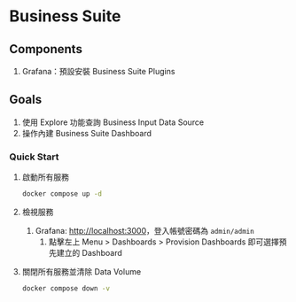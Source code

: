 # Business Suite

## Components

1. Grafana：預設安裝 Business Suite Plugins

## Goals

1. 使用 Explore 功能查詢 Business Input Data Source
2. 操作內建 Business Suite Dashboard

### Quick Start

1. 啟動所有服務

   ```bash
   docker compose up -d
   ```

2. 檢視服務
   1. Grafana: <http://localhost:3000>，登入帳號密碼為 `admin/admin`
      1. 點擊左上 Menu > Dashboards > Provision Dashboards 即可選擇預先建立的 Dashboard
3. 關閉所有服務並清除 Data Volume

   ```bash
   docker compose down -v
   ```
